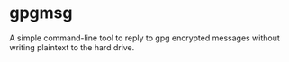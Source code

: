 gpgmsg
======

A simple command-line tool to reply to gpg encrypted messages without writing plaintext to the hard drive.
